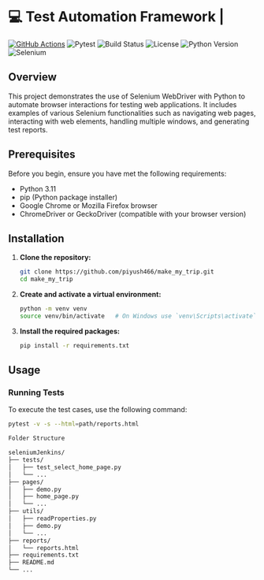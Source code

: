 # 💻 Test Automation Framework |

[![GitHub Actions](https://img.shields.io/badge/GitHub%20Actions-2088FF?style=for-the-badge&logo=github-actions&logoColor=white)](https://github.com/features/actions) 
![Pytest](https://img.shields.io/badge/Pytest-2088FF?style=for-the-badge&logo=PyTest&logoColor=white)
![Build Status](https://img.shields.io/badge/build-passing-brightgreen)
![License](https://img.shields.io/badge/license-MIT-blue)
![Python Version](https://img.shields.io/badge/python-3.11%2B-blue)
![Selenium](https://img.shields.io/badge/Selenium-3.141.59-brightgreen)

## Overview

This project demonstrates the use of Selenium WebDriver with Python to automate browser interactions for testing web applications. It includes examples of various Selenium functionalities such as navigating web pages, interacting with web elements, handling multiple windows, and generating test reports.



## Prerequisites

Before you begin, ensure you have met the following requirements:
- Python 3.11
- pip (Python package installer)
- Google Chrome or Mozilla Firefox browser
- ChromeDriver or GeckoDriver (compatible with your browser version)

## Installation

1. **Clone the repository:**

    ```bash
    git clone https://github.com/piyush466/make_my_trip.git
    cd make_my_trip
    ```

2. **Create and activate a virtual environment:**

    ```bash
    python -m venv venv
    source venv/bin/activate   # On Windows use `venv\Scripts\activate`
    ```

3. **Install the required packages:**

    ```bash
    pip install -r requirements.txt
    ```

## Usage

### Running Tests

To execute the test cases, use the following command:

```bash
pytest -v -s --html=path/reports.html

Folder Structure

seleniumJenkins/
├── tests/
│   ├── test_select_home_page.py
│   └── ...
├── pages/
│   ├── demo.py
│   ├── home_page.py
│   └── ...
├── utils/
│   ├── readProperties.py
│   ├── demo.py
│   └── ...
├── reports/
│   └── reports.html
├── requirements.txt
├── README.md
└── ...




